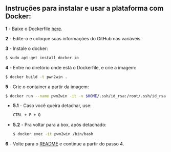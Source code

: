 ## Instruções para instalar e usar a plataforma com Docker:

**1** - Baixe o Dockerfile [here](https://static.pwn2win.party/Dockerfile).

**2** - Edite-o e coloque suas informações do GitHub nas variáveis.

**3** - Instale o docker:
```bash
$ sudo apt-get install docker.io
```

**4** - Entre no diretório onde está o Dockerfile, e crie a imagem:
```bash
$ docker build -t pwn2win .
```

**5** - Crie o container a partir da imagem:
```bash
$ docker run --name pwn2win -it -v $HOME/.ssh/id_rsa:/root/.ssh/id_rsa pwn2win
```

 - **5.1** - Caso você queira detachar, use:

	```bash
	CTRL + P + Q
	```

 - **5.2** - Pra voltar para a box, após detachado:

	```bash
	$ docker exec -it pwn2win /bin/bash
	```

**6** - Volte para o [README](README.pt.md) e continue a partir do passo 4.
 
 
